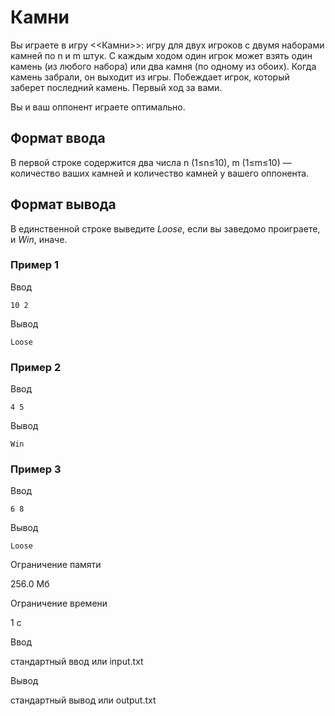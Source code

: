 # Камни

Вы играете в игру <<Камни>>: игру для двух игроков с двумя наборами камней по n и m штук. С каждым ходом один игрок может взять один камень (из любого набора) или два камня (по одному из обоих). Когда камень забрали, он выходит из игры. Побеждает игрок, который заберет последний камень. Первый ход за вами.

Вы и ваш оппонент играете оптимально.

## Формат ввода

В первой строке содержится два числа n (1≤n≤10), m (1≤m≤10) — количество ваших камней и количество камней у вашего оппонента.

## Формат вывода

В единственной строке выведите <i>Loose</i>, если вы заведомо проиграете, и <i>Win</i>, иначе.

### Пример 1

Ввод

    10 2
    

Вывод

    Loose
    

### Пример 2

Ввод

    4 5
    

Вывод

    Win
    

### Пример 3

Ввод

    6 8
    

Вывод

    Loose
    

Ограничение памяти

256.0 Мб

Ограничение времени

1 с

Ввод

стандартный ввод или input.txt

Вывод

стандартный вывод или output.txt
